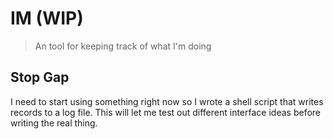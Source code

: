 # IM (WIP)

> An tool for keeping track of what I'm doing

## Stop Gap

I need to start using something right now so I wrote a shell script that writes records to a log file.
This will let me test out different interface ideas before writing the real thing.
